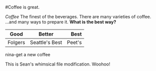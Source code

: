 #Coffee is great.

*Coffee*
The finest of the beverages. 
There are many varieties of coffee. 
...and many ways to prepare it. 
**What is the best way?**

| Good | Better | Best | 
|------|:------:|-----:|
| Folgers | Seattle's Best | Peet's |  



nina-get a new coffee

This is Sean's whimsical file modification. Woohoo! 


